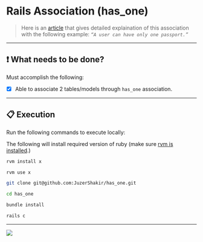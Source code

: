 # Rails Association (has_one)

> Here is an [article](https://medium.com/nerd-for-tech/rails-association-part-1-865c1373fb22#cc55) that gives detailed explaination of this association with the following example: *`“A user can have only one passport.”`*

----

## ❗ What needs to be done?
Must accomplish the following:
- [x] Able to associate 2 tables/models through `has_one` association.
----


## 📋 Execution

Run the following commands to execute locally:

The following will install required version of ruby (make sure [rvm is installed](https://rvm.io/rvm/install).)
```bash
rvm install x
```
```bash
rvm use x
```
```bash
git clone git@github.com:JuzerShakir/has_one.git
```
```bash
cd has_one
```
```bash
bundle install
```
```bash
rails c
```

-----

![](https://visitor-badge-reloaded.herokuapp.com/badge?page_id=juzershakir.has_one&color=000000&lcolor=000000&style=for-the-badge&logo=Github)
